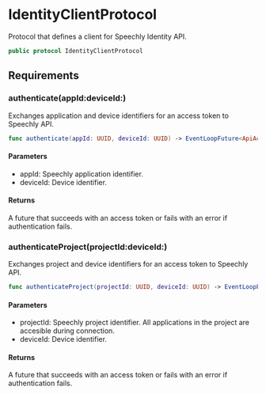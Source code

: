 # IdentityClientProtocol

Protocol that defines a client for Speechly Identity API.

``` swift
public protocol IdentityClientProtocol
```

## Requirements

### authenticate(appId:​deviceId:​)

Exchanges application and device identifiers for an access token to Speechly API.

``` swift
func authenticate(appId: UUID, deviceId: UUID) -> EventLoopFuture<ApiAccessToken>
```

#### Parameters

  - appId: Speechly application identifier.
  - deviceId: Device identifier.

#### Returns

A future that succeeds with an access token or fails with an error if authentication fails.

### authenticateProject(projectId:​deviceId:​)

Exchanges project and device identifiers for an access token to Speechly API.

``` swift
func authenticateProject(projectId: UUID, deviceId: UUID) -> EventLoopFuture<ApiAccessToken>
```

#### Parameters

  - projectId: Speechly project identifier. All applications in the project are accesible during connection.
  - deviceId: Device identifier.

#### Returns

A future that succeeds with an access token or fails with an error if authentication fails.

